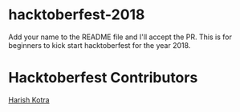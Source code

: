 # hacktoberfest-2018
Add your name to the README file and I'll accept the PR. This is for beginners to kick start hacktoberfest for the year 2018.

# Hacktoberfest Contributors 

[Harish Kotra](https://github.com/harishkotra)
